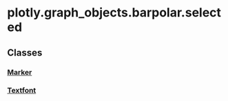 # plotly.graph_objects.barpolar.selected

## Classes

### [Marker](Marker.md)

### [Textfont](Textfont.md)



